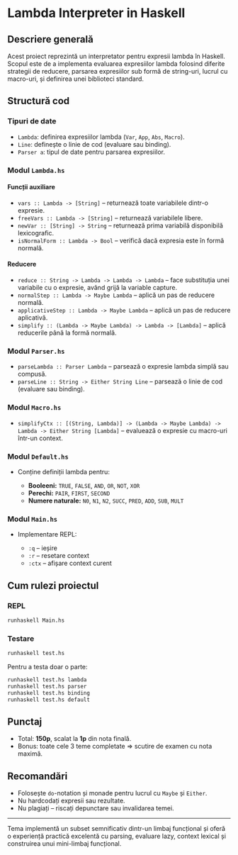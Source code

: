 # Lambda Interpreter in Haskell

## Descriere generală

Acest proiect reprezintă un interpretator pentru expresii lambda în Haskell. Scopul este de a implementa evaluarea expresiilor lambda folosind diferite strategii de reducere, parsarea expresiilor sub formă de string-uri, lucrul cu macro-uri, și definirea unei biblioteci standard.

## Structură cod

### Tipuri de date

* `Lambda`: definirea expresiilor lambda (`Var`, `App`, `Abs`, `Macro`).
* `Line`: definește o linie de cod (evaluare sau binding).
* `Parser a`: tipul de date pentru parsarea expresiilor.

### Modul `Lambda.hs`

#### Funcții auxiliare

* `vars :: Lambda -> [String]` – returnează toate variabilele dintr-o expresie.
* `freeVars :: Lambda -> [String]` – returnează variabilele libere.
* `newVar :: [String] -> String` – returnează prima variabilă disponibilă lexicografic.
* `isNormalForm :: Lambda -> Bool` – verifică dacă expresia este în formă normală.

#### Reducere

* `reduce :: String -> Lambda -> Lambda -> Lambda` – face substituția unei variabile cu o expresie, având grijă la variable capture.
* `normalStep :: Lambda -> Maybe Lambda` – aplică un pas de reducere normală.
* `applicativeStep :: Lambda -> Maybe Lambda` – aplică un pas de reducere aplicativă.
* `simplify :: (Lambda -> Maybe Lambda) -> Lambda -> [Lambda]` – aplică reducerile până la formă normală.

### Modul `Parser.hs`

* `parseLambda :: Parser Lambda` – parsează o expresie lambda simplă sau compusă.
* `parseLine :: String -> Either String Line` – parsează o linie de cod (evaluare sau binding).

### Modul `Macro.hs`

* `simplifyCtx :: [(String, Lambda)] -> (Lambda -> Maybe Lambda) -> Lambda -> Either String [Lambda]` – evaluează o expresie cu macro-uri într-un context.

### Modul `Default.hs`

* Conține definiții lambda pentru:

  * **Booleeni:** `TRUE`, `FALSE`, `AND`, `OR`, `NOT`, `XOR`
  * **Perechi:** `PAIR`, `FIRST`, `SECOND`
  * **Numere naturale:** `N0`, `N1`, `N2`, `SUCC`, `PRED`, `ADD`, `SUB`, `MULT`

### Modul `Main.hs`

* Implementare REPL:

  * `:q` – ieșire
  * `:r` – resetare context
  * `:ctx` – afișare context curent

## Cum rulezi proiectul

### REPL

```bash
runhaskell Main.hs
```

### Testare

```bash
runhaskell test.hs
```

Pentru a testa doar o parte:

```bash
runhaskell test.hs lambda
runhaskell test.hs parser
runhaskell test.hs binding
runhaskell test.hs default
```

## Punctaj

* Total: **150p**, scalat la **1p** din nota finală.
* Bonus: toate cele 3 teme completate => scutire de examen cu nota maximă.

## Recomandări

* Folosește `do`-notation și monade pentru lucrul cu `Maybe` și `Either`.
* Nu hardcodați expresii sau rezultate.
* Nu plagiați – riscați depunctare sau invalidarea temei.

---

Tema implementă un subset semnificativ dintr-un limbaj funcțional și oferă o experiență practică excelentă cu parsing, evaluare lazy, context lexical și construirea unui mini-limbaj funcțional.
